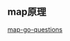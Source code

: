 ## map原理

[map-go-questions](https://qcrao91.gitbook.io/go/map/map-de-di-ceng-shi-xian-yuan-li-shi-shi-mo)